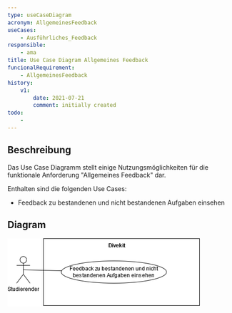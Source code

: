 ```yaml
---
type: useCaseDiagram
acronym: AllgemeinesFeedback
useCases:
    - Ausführliches_Feedback
responsible:
    - ama
title: Use Case Diagram Allgemeines Feedback
funcionalRequirement:
    - AllgemeinesFeedback
history:
    v1:
        date: 2021-07-21
        comment: initially created
todo:
    -
---
```


## Beschreibung

Das Use Case Diagramm stellt einige Nutzungsmöglichkeiten für die funktionale Anforderung "Allgemeines Feedback" dar.

Enthalten sind die folgenden Use Cases:
* Feedback zu bestandenen und nicht bestandenen Aufgaben einsehen

## Diagram

![Use Case Diagramm API](./diagrams/useCaseAllgemeinesFeedback.png)